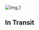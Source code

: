 ![img_1](https://user-images.githubusercontent.com/72893853/207628449-376af7cf-57a4-4434-a631-e798fa5c4b5e.png) 
## __In Transit__ 
